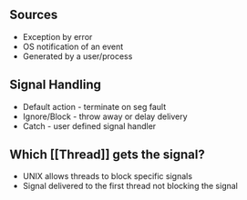 ## Sources
- Exception by error
- OS notification of an event
- Generated by a user/process

## Signal Handling
- Default action - terminate on seg fault
- Ignore/Block - throw away or delay delivery
- Catch - user defined signal handler

## Which [[Thread]] gets the signal?
- UNIX allows threads to block specific signals
- Signal delivered to the first thread not blocking the signal